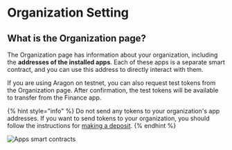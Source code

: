 # Organization Setting

## What is the Organization page?

The Organization page has information about your organization, including the **addresses of the installed apps**. Each of these apps is a separate smart contract, and you can use this address to directly interact with them.

If you are using Aragon on testnet, you can also request test tokens from the Organization page. After confirmation, the test tokens will be available to transfer from the Finance app.

{% hint style="info" %}
Do not send any tokens to your organization's app addresses. If you want to send tokens to your organization, you should follow the instructions for [making a deposit](../what-are-apps/finance-app.md).
{% endhint %}

![Apps smart contracts](https://d33v4339jhl8k0.cloudfront.net/docs/assets/5c98a4fe0428633d2cf3fcf7/images/5d8a6c8804286364bc8f8165/file-8w15BGoHek.png)
